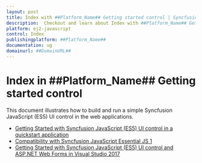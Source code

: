 ```yaml
---
layout: post
title: Index with ##Platform_Name## Getting started control | Syncfusion
description:  Checkout and learn about Index with ##Platform_Name## Getting started control of Syncfusion Essential JS 2 and more details.
platform: ej2-javascript
control: Index 
publishingplatform: ##Platform_Name##
documentation: ug
domainurl: ##DomainURL##
---
```


# Index in ##Platform_Name## Getting started control

This document illustrates how to build and run a simple Syncfusion JavaScript (ES5) UI control in the web applications.

* [Getting Started with Syncfusion JavaScript (ES5) UI control in a quickstart application](./quick-start)
* [Compatibility with Syncfusion JavaScript Essential JS 1](./compatible-with-essential-js1)
* [Getting Started with Syncfusion JavaScript (ES5) UI control and ASP.NET Web Forms in Visual Studio 2017](./webforms)
